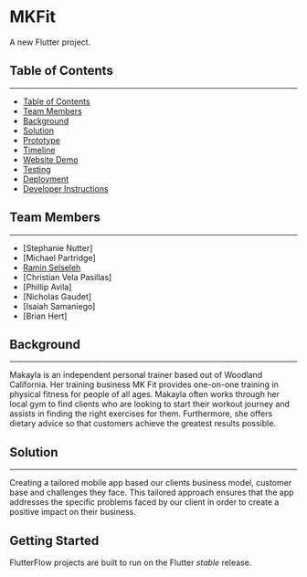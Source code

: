 # MKFit

A new Flutter project.

## Table of Contents
---
- [Table of Contents](#table-of-contents)
- [Team Members](#team-members)
- [Background](#background)
- [Solution](#solution)
- [Prototype](#prototype)
- [Timeline](#timeline)
- [Website Demo](#website-demo)
- [Testing](#testing)
- [Deployment](#deployment)
- [Developer Instructions](#developer-instructions)



## Team Members
---
- [Stephanie Nutter]
- [Michael Partridge]
- [Ramin Selseleh](https://github.com/RaminSel)
- [Christian Vela Pasillas]
- [Phillip Avila]
- [Nicholas Gaudet]
- [Isaiah Samaniego]
- [Brian Hert]



## Background
---

Makayla is an independent personal trainer based out of Woodland California. Her training business MK Fit provides one-on-one training in physical fitness for people of all ages. Makayla often works through her local gym to find clients who are looking to start their workout journey and assists in finding the right exercises for them.  Furthermore, she offers dietary advice so that customers achieve the greatest results possible.



## Solution
---

Creating a tailored mobile app based our clients business model, customer base and challenges they face. This tailored approach ensures that the app addresses the specific problems faced by our client in order to create a positive impact on their business. 


## Getting Started

FlutterFlow projects are built to run on the Flutter _stable_ release.

